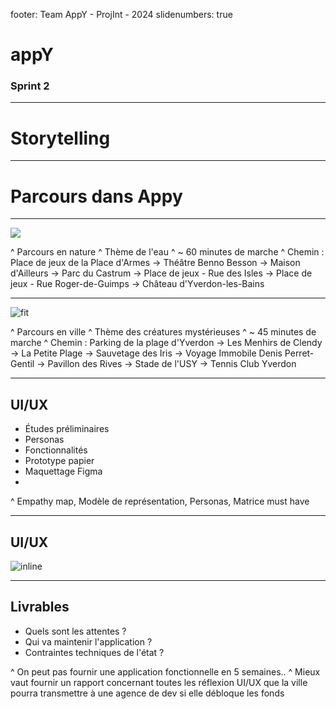 footer: Team AppY - ProjInt - 2024
slidenumbers: true

# appY
### Sprint 2

---

# Storytelling

---

# Parcours dans Appy

---

![](../img/Présentation/Parcours_nature.png)

^ Parcours en nature
^ Thème de l'eau
^ ~ 60 minutes de marche
^ Chemin : Place de jeux de la Place d'Armes -> Théâtre Benno Besson -> Maison d'Ailleurs -> Parc du Castrum -> Place de jeux - Rue des Isles -> Place de jeux - Rue Roger-de-Guimps -> Château d'Yverdon-les-Bains

---

![fit](../img/Présentation/Parcours_ville.png)

^ Parcours en ville
^ Thème des créatures mystérieuses
^ ~ 45 minutes de marche
^ Chemin : Parking de la plage d'Yverdon -> Les Menhirs de Clendy -> La Petite Plage -> Sauvetage des Iris -> Voyage Immobile Denis Perret-Gentil -> Pavillon des Rives -> Stade de l'USY -> Tennis Club Yverdon

---
## UI/UX

- Études préliminaires
- Personas
- Fonctionnalités
- Prototype papier
- Maquettage Figma
- 
^ Empathy map, Modèle de représentation, Personas, Matrice must have

---

## UI/UX

![inline](https://cdn.discordapp.com/attachments/1220740796916170793/1227252783334555719/20240409_154402.jpg?ex=6627bb38&is=66154638&hm=e24b6225aa042104f664671ae33816e2494468fe85d45dc09781d4defcd4c584&)

---

## Livrables

- Quels sont les attentes ?
- Qui va maintenir l'application ?
- Contraintes techniques de l'état ?

^ On peut pas fournir une application fonctionnelle en 5 semaines..
^ Mieux vaut fournir un rapport concernant toutes les réflexion UI/UX que la ville pourra transmettre à une agence de dev si elle débloque les fonds

